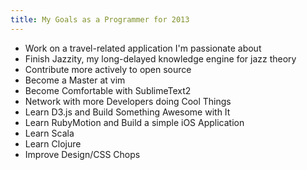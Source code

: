 ```yaml
---
title: My Goals as a Programmer for 2013
---
```


* Work on a travel-related application I'm passionate about
* Finish Jazzity, my long-delayed knowledge engine for jazz theory
* Contribute more actively to open source
* Become a Master at vim
* Become Comfortable with SublimeText2
* Network with more Developers doing Cool Things
* Learn D3.js and Build Something Awesome with It
* Learn RubyMotion and Build a simple iOS Application
* Learn Scala
* Learn Clojure
* Improve Design/CSS Chops
